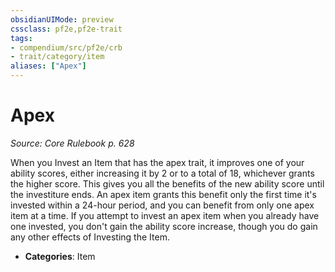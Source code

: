 ```yaml
---
obsidianUIMode: preview
cssclass: pf2e,pf2e-trait
tags:
- compendium/src/pf2e/crb
- trait/category/item
aliases: ["Apex"]
---
```

# Apex  
*Source: Core Rulebook p. 628*  

When you Invest an Item that has the apex trait, it improves one of your ability scores, either increasing it by 2 or to a total of 18, whichever grants the higher score. This gives you all the benefits of the new ability score until the investiture ends. An apex item grants this benefit only the first time it's invested within a 24-hour period, and you can benefit from only one apex item at a time. If you attempt to invest an apex item when you already have one invested, you don't gain the ability score increase, though you do gain any other effects of Investing the Item.

- **Categories**: Item